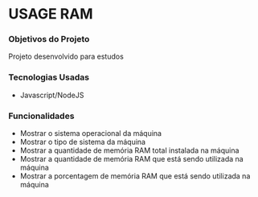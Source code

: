 # USAGE RAM

### Objetivos do Projeto

<p>Projeto desenvolvido para estudos</p>

### Tecnologias Usadas
<ul>
<li>Javascript/NodeJS</li>
</ul>

### Funcionalidades

<ul>
<li>Mostrar o sistema operacional da máquina</li>
<li>Mostrar o tipo de sistema da máquina</li>
<li>Mostrar a quantidade de memória RAM total instalada na máquina</li>
<li>Mostrar a quantidade de memória RAM que está sendo utilizada na máquina</li>
<li>Mostrar a porcentagem de memória RAM que está sendo utilizada na máquina</li>
</ul>